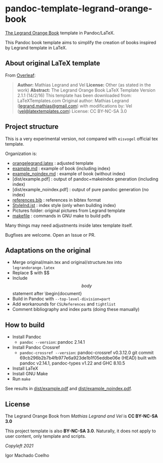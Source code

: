# pandoc-template-legrand-orange-book
[The Legrand Orange Book](https://www.latextemplates.com/template/the-legrand-orange-book) template in Pandoc/LaTeX.

This Pandoc book template aims to simplify the creation of books inspired by Legrand template in LaTeX.

## About original LaTeX template

From [Overleaf](https://www.overleaf.com/latex/templates/the-legrand-orange-book-template-english/jtctyfmnpppc):

> **Author:** Mathias Legrand and Vel
> **License:** Other (as stated in the work)
> **Abstract:** The Legrand Orange Book LaTeX Template Version 2.1.1 (14/2/16)
> This template has been downloaded from: LaTeXTemplates.com
> Original author: Mathias Legrand (legrand.mathias@gmail.com) with modifications by: Vel (vel@latextemplates.com)
> License: CC BY-NC-SA 3.0

## Project structure

This is a very experimental version, not compared with `eisvogel` official tex template.

Organization is:
- [orangelegrand.latex](./orangelegrand.latex) : adjusted template
- [example.md](./example.md) : example of book (including index)
- [example_noindex.md](./example_noindex.md) : example of book (without index)
- [dist/example.pdf] : output of pandoc+makeindex generation (including index)
- [dist/example_noindex.pdf] : output of pure pandoc generation (no index)
- [references.bib](./references.bib) : references in bibtex format
- [StyleInd.ist](./StyleInd.ist) : index style (only when building index)
- Pictures folder: original pictures from Legrand template
- [makefile](./makefile) : commands in GNU make to build pdfs

Many things may need adjustments inside latex template itself.

Bugfixes are welcome. Open an Issue or PR.

## Adaptations on the original

- Merge original/main.tex and original/structure.tex into `legrandorange.latex`
- Replace $ with $$
- Include $$body$$ statement after \begin{document}
- Build in Pandoc with `--top-level-division=part`
- Add workarounds for `CSLReferences` and `tightlist`
- Comment bibliography and index parts (doing these manually)

## How to build

- Install Pandoc
    * `pandoc --version`: pandoc 2.14.1
- Install Pandoc Crossref
    * `pandoc-crossref --version`: pandoc-crossref v0.3.12.0 git commit 69cb296b2b7b4fb977e6a923de1b1f05eddbe06e (HEAD) built with pandoc v2.14.1, pandoc-types v1.22 and GHC 8.10.5
- Install LaTeX
- Install GNU Make
- Run `make`

See results in [dist/example.pdf](dist/example.pdf) and [dist/example_noindex.pdf](dist/example_noindex.pdf).

## License

The Legrand Orange Book from *Mathias Legrand and Vel* is **CC BY-NC-SA 3.0**

This project template is also **BY-NC-SA 3.0**. Naturally, it does not apply to user content, only template and scripts.


*Copyleft 2021*

Igor Machado Coelho